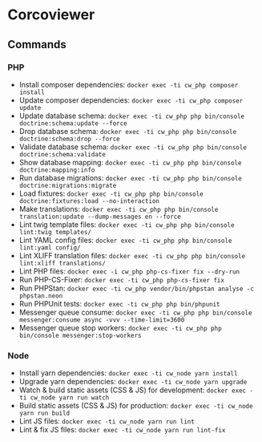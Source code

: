 # Corcoviewer

## Commands

### PHP

* Install composer dependencies: `docker exec -ti cw_php composer install`
* Update composer dependencies: `docker exec -ti cw_php composer update`
* Update database schema: `docker exec -ti cw_php php bin/console doctrine:schema:update --force`
* Drop database schema: `docker exec -ti cw_php php bin/console doctrine:schema:drop --force`
* Validate database schema: `docker exec -ti cw_php php bin/console doctrine:schema:validate`
* Show database mapping: `docker exec -ti cw_php php bin/console doctrine:mapping:info`
* Run database migrations: `docker exec -ti cw_php php bin/console doctrine:migrations:migrate`
* Load fixtures: `docker exec -ti cw_php php bin/console doctrine:fixtures:load --no-interaction`
* Make translations: `docker exec -ti cw_php php bin/console translation:update --dump-messages en --force`
* Lint twig template files: `docker exec -ti cw_php php bin/console lint:twig templates/`
* Lint YAML config files: `docker exec -ti cw_php php bin/console lint:yaml config/`
* Lint XLIFF translation files: `docker exec -ti cw_php php bin/console lint:xliff translations/`
* Lint PHP files: `docker exec -i cw_php php-cs-fixer fix --dry-run`
* Run PHP-CS-Fixer: `docker exec -ti cw_php php-cs-fixer fix`
* Run PHPStan: `docker exec -ti cw_php vendor/bin/phpstan analyse -c phpstan.neon`
* Run PHPUnit tests: `docker exec -ti cw_php php bin/phpunit`
* Messenger queue consume: `docker exec -ti cw_php php bin/console messenger:consume async -vvv --time-limit=3600`
* Messenger queue stop workers: `docker exec -ti cw_php php bin/console messenger:stop-workers`

### Node

* Install yarn dependencies: `docker exec -ti cw_node yarn install`
* Upgrade yarn dependencies: `docker exec -ti cw_node yarn upgrade`
* Watch & build static assets (CSS & JS) for development: `docker exec -ti cw_node yarn run watch`
* Build static assets (CSS & JS) for production: `docker exec -ti cw_node yarn run build`
* Lint JS files: `docker exec -ti cw_node yarn run lint`
* Lint & fix JS files: `docker exec -ti cw_node yarn run lint-fix`
